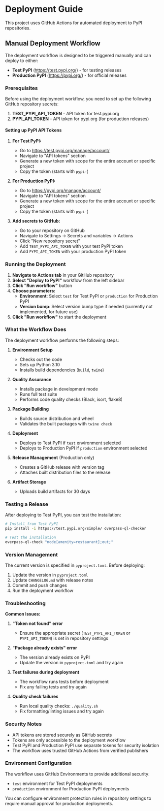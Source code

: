 # Deployment Guide

This project uses GitHub Actions for automated deployment to PyPI repositories.

## Manual Deployment Workflow

The deployment workflow is designed to be triggered manually and can deploy to either:

- **Test PyPI** (<https://test.pypi.org/>) - for testing releases
- **Production PyPI** (<https://pypi.org/>) - for official releases

### Prerequisites

Before using the deployment workflow, you need to set up the following GitHub repository secrets:

1. **TEST_PYPI_API_TOKEN** - API token for test.pypi.org
2. **PYPI_API_TOKEN** - API token for pypi.org (for production releases)

#### Setting up PyPI API Tokens

1. **For Test PyPI:**

   - Go to <https://test.pypi.org/manage/account/>
   - Navigate to "API tokens" section
   - Generate a new token with scope for the entire account or specific project
   - Copy the token (starts with `pypi-`)

2. **For Production PyPI:**

   - Go to <https://pypi.org/manage/account/>
   - Navigate to "API tokens" section
   - Generate a new token with scope for the entire account or specific project
   - Copy the token (starts with `pypi-`)

3. **Add secrets to GitHub:**
   - Go to your repository on GitHub
   - Navigate to Settings → Secrets and variables → Actions
   - Click "New repository secret"
   - Add `TEST_PYPI_API_TOKEN` with your test PyPI token
   - Add `PYPI_API_TOKEN` with your production PyPI token

### Running the Deployment

1. **Navigate to Actions tab** in your GitHub repository
2. **Select "Deploy to PyPI"** workflow from the left sidebar
3. **Click "Run workflow"** button
4. **Choose parameters:**
   - **Environment**: Select `test` for Test PyPI or `production` for Production PyPI
   - **Version bump**: Select version bump type if needed (currently not implemented, for future use)
5. **Click "Run workflow"** to start the deployment

### What the Workflow Does

The deployment workflow performs the following steps:

1. **Environment Setup**

   - Checks out the code
   - Sets up Python 3.10
   - Installs build dependencies (`build`, `twine`)

2. **Quality Assurance**

   - Installs package in development mode
   - Runs full test suite
   - Performs code quality checks (Black, isort, flake8)

3. **Package Building**

   - Builds source distribution and wheel
   - Validates the built packages with `twine check`

4. **Deployment**

   - Deploys to Test PyPI if `test` environment selected
   - Deploys to Production PyPI if `production` environment selected

5. **Release Management** (Production only)

   - Creates a GitHub release with version tag
   - Attaches built distribution files to the release

6. **Artifact Storage**
   - Uploads build artifacts for 30 days

### Testing a Release

After deploying to Test PyPI, you can test the installation:

```bash
# Install from Test PyPI
pip install -i https://test.pypi.org/simple/ overpass-ql-checker

# Test the installation
overpass-ql-check "node[amenity=restaurant];out;"
```

### Version Management

The current version is specified in `pyproject.toml`. Before deploying:

1. Update the version in `pyproject.toml`
2. Update `CHANGELOG.md` with release notes
3. Commit and push changes
4. Run the deployment workflow

### Troubleshooting

**Common Issues:**

1. **"Token not found" error**

   - Ensure the appropriate secret (`TEST_PYPI_API_TOKEN` or `PYPI_API_TOKEN`) is set in repository settings

2. **"Package already exists" error**

   - The version already exists on PyPI
   - Update the version in `pyproject.toml` and try again

3. **Test failures during deployment**

   - The workflow runs tests before deployment
   - Fix any failing tests and try again

4. **Quality check failures**
   - Run local quality checks: `./quality.sh`
   - Fix formatting/linting issues and try again

### Security Notes

- API tokens are stored securely as GitHub secrets
- Tokens are only accessible to the deployment workflow
- Test PyPI and Production PyPI use separate tokens for security isolation
- The workflow uses trusted GitHub Actions from verified publishers

### Environment Configuration

The workflow uses GitHub Environments to provide additional security:

- `test` environment for Test PyPI deployments
- `production` environment for Production PyPI deployments

You can configure environment protection rules in repository settings to require manual approval for production deployments.

